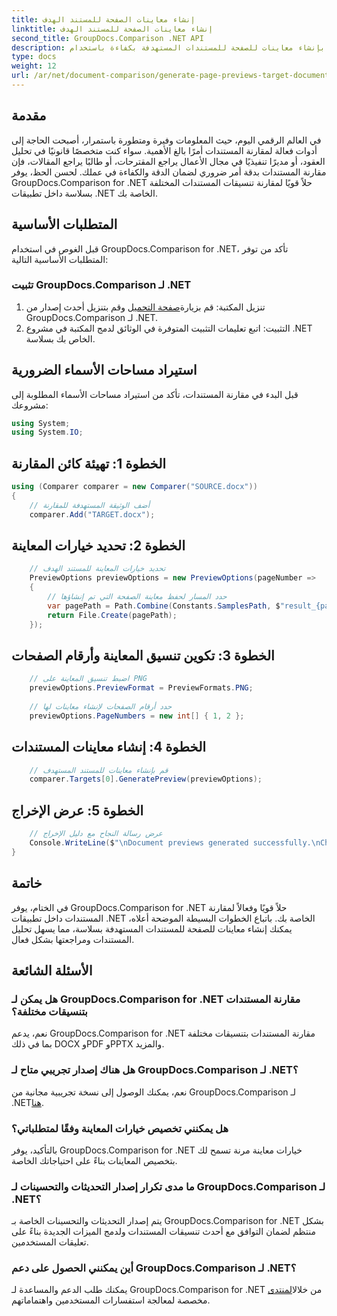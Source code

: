 ```yaml
---
title: إنشاء معاينات الصفحة للمستند الهدف
linktitle: إنشاء معاينات الصفحة للمستند الهدف
second_title: GroupDocs.Comparison .NET API
description: قم بإنشاء معاينات للصفحة للمستندات المستهدفة بكفاءة باستخدام GroupDocs.Comparison لـ .NET. اتبع دليلنا خطوة بخطوة لمقارنة المستندات بسلاسة.
type: docs
weight: 12
url: /ar/net/document-comparison/generate-page-previews-target-document/
---
```

## مقدمة
في العالم الرقمي اليوم، حيث المعلومات وفيرة ومتطورة باستمرار، أصبحت الحاجة إلى أدوات فعالة لمقارنة المستندات أمرًا بالغ الأهمية. سواء كنت متخصصًا قانونيًا في تحليل العقود، أو مديرًا تنفيذيًا في مجال الأعمال يراجع المقترحات، أو طالبًا يراجع المقالات، فإن مقارنة المستندات بدقة أمر ضروري لضمان الدقة والكفاءة في عملك. لحسن الحظ، يوفر GroupDocs.Comparison for .NET حلاً قويًا لمقارنة تنسيقات المستندات المختلفة بسلاسة داخل تطبيقات .NET الخاصة بك.
## المتطلبات الأساسية
قبل الغوص في استخدام GroupDocs.Comparison for .NET، تأكد من توفر المتطلبات الأساسية التالية:
### تثبيت GroupDocs.Comparison لـ .NET
1.  تنزيل المكتبة: قم بزيارة[صفحة التحميل](https://releases.groupdocs.com/comparison/net/) وقم بتنزيل أحدث إصدار من GroupDocs.Comparison لـ .NET.
2. التثبيت: اتبع تعليمات التثبيت المتوفرة في الوثائق لدمج المكتبة في مشروع .NET الخاص بك بسلاسة.

## استيراد مساحات الأسماء الضرورية
قبل البدء في مقارنة المستندات، تأكد من استيراد مساحات الأسماء المطلوبة إلى مشروعك:
```csharp
using System;
using System.IO;

```
## الخطوة 1: تهيئة كائن المقارنة
```csharp
using (Comparer comparer = new Comparer("SOURCE.docx"))
{
    // أضف الوثيقة المستهدفة للمقارنة
    comparer.Add("TARGET.docx");
```
## الخطوة 2: تحديد خيارات المعاينة
```csharp
    // تحديد خيارات المعاينة للمستند الهدف
    PreviewOptions previewOptions = new PreviewOptions(pageNumber =>
    {
        // حدد المسار لحفظ معاينة الصفحة التي تم إنشاؤها
        var pagePath = Path.Combine(Constants.SamplesPath, $"result_{pageNumber}.png");
        return File.Create(pagePath);
    });
```
## الخطوة 3: تكوين تنسيق المعاينة وأرقام الصفحات
```csharp
    // اضبط تنسيق المعاينة على PNG
    previewOptions.PreviewFormat = PreviewFormats.PNG;
    
    // حدد أرقام الصفحات لإنشاء معاينات لها
    previewOptions.PageNumbers = new int[] { 1, 2 };
```
## الخطوة 4: إنشاء معاينات المستندات
```csharp
    // قم بإنشاء معاينات للمستند المستهدف
    comparer.Targets[0].GeneratePreview(previewOptions);
```
## الخطوة 5: عرض الإخراج
```csharp
    // عرض رسالة النجاح مع دليل الإخراج
    Console.WriteLine($"\nDocument previews generated successfully.\nCheck output in {Directory.GetCurrentDirectory()}.");
}
```

## خاتمة
في الختام، يوفر GroupDocs.Comparison for .NET حلاً قويًا وفعالاً لمقارنة المستندات داخل تطبيقات .NET الخاصة بك. باتباع الخطوات البسيطة الموضحة أعلاه، يمكنك إنشاء معاينات للصفحة للمستندات المستهدفة بسلاسة، مما يسهل تحليل المستندات ومراجعتها بشكل فعال.
## الأسئلة الشائعة
### هل يمكن لـ GroupDocs.Comparison for .NET مقارنة المستندات بتنسيقات مختلفة؟
نعم، يدعم GroupDocs.Comparison for .NET مقارنة المستندات بتنسيقات مختلفة بما في ذلك DOCX وPDF وPPTX والمزيد.
### هل هناك إصدار تجريبي متاح لـ GroupDocs.Comparison لـ .NET؟
 نعم، يمكنك الوصول إلى نسخة تجريبية مجانية من GroupDocs.Comparison لـ .NET[هنا](https://releases.groupdocs.com/).
### هل يمكنني تخصيص خيارات المعاينة وفقًا لمتطلباتي؟
بالتأكيد، يوفر GroupDocs.Comparison for .NET خيارات معاينة مرنة تسمح لك بتخصيص المعاينات بناءً على احتياجاتك الخاصة.
### ما مدى تكرار إصدار التحديثات والتحسينات لـ GroupDocs.Comparison لـ .NET؟
يتم إصدار التحديثات والتحسينات الخاصة بـ GroupDocs.Comparison for .NET بشكل منتظم لضمان التوافق مع أحدث تنسيقات المستندات ولدمج الميزات الجديدة بناءً على تعليقات المستخدمين.
### أين يمكنني الحصول على دعم GroupDocs.Comparison لـ .NET؟
 يمكنك طلب الدعم والمساعدة لـ GroupDocs.Comparison for .NET من خلال[المنتدى](https://forum.groupdocs.com/c/comparison/12) مخصصة لمعالجة استفسارات المستخدمين واهتماماتهم.
